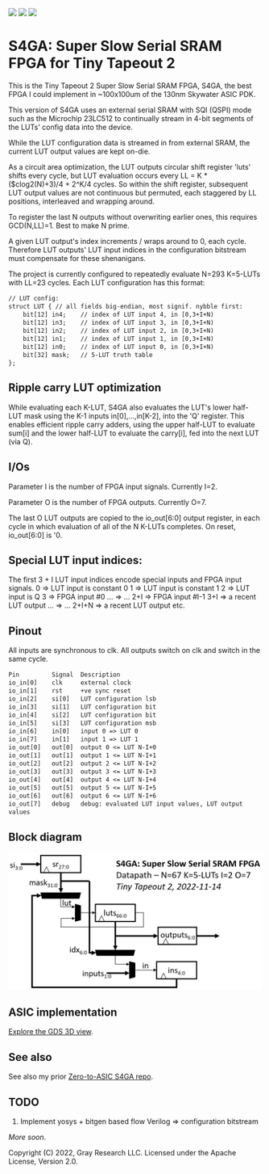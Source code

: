 ![](../../workflows/gds/badge.svg) ![](../../workflows/docs/badge.svg) ![](../../workflows/test/badge.svg)

# S4GA: Super Slow Serial SRAM FPGA for Tiny Tapeout 2

This is the Tiny Tapeout 2 Super Slow Serial SRAM FPGA, S4GA, the best
FPGA I could implement in ~100x100um of the 130nm Skywater ASIC PDK.

This version of S4GA uses an external serial SRAM with SQI (QSPI) mode
such as the Microchip 23LC512 to continually stream in 4-bit segments
of the LUTs' config data into the device.

While the LUT configuration data is streamed in from external SRAM,
the current LUT output values are kept on-die.

As a circuit area optimization, the LUT outputs circular shift register
'luts' shifts every cycle, but LUT evaluation occurs every LL = K *
($clog2(N)+3)/4 + 2^K/4 cycles.  So within the shift register, subsequent
LUT output values are not continuous but permuted, each staggered by LL
positions, interleaved and wrapping around.

To register the last N outputs without overwriting earlier ones, this
requires GCD(N,LL)=1. Best to make N prime.

A given LUT output's index increments / wraps around to 0, each cycle.
Therefore LUT outputs' LUT input indices in the configuration bitstream
must compensate for these shenanigans.

The project is currently configured to repeatedly evaluate N=293 K=5-LUTs with LL=23 cycles.
Each LUT configuration has this format:

    // LUT config:
    struct LUT { // all fields big-endian, most signif. nybble first:
        bit[12] in4;    // index of LUT input 4, in [0,3+I+N)
        bit[12] in3;    // index of LUT input 3, in [0,3+I+N)
        bit[12] in2;    // index of LUT input 2, in [0,3+I+N)
        bit[12] in1;    // index of LUT input 1, in [0,3+I+N)
        bit[12] in0;    // index of LUT input 0, in [0,3+I+N)
        bit[32] mask;   // 5-LUT truth table
    };

## Ripple carry LUT optimization

While evaluating each K-LUT, S4GA also evaluates the LUT's lower half-LUT
mask using the K-1 inputs in[0],...,in[K-2], into the 'Q' register.
This enables efficient ripple carry adders, using the upper half-LUT
to evaluate sum[i] and the lower half-LUT to evaluate the carry[i],
fed into the next LUT (via Q).

## I/Os

Parameter I is the number of FPGA input signals. Currently I=2.

Parameter O is the number of FPGA outputs. Currently O=7.

The last O LUT outputs are copied to the io_out[6:0] output register,
in each cycle in which evaluation of all of the N K-LUTs completes.
On reset, io_out[6:0] is '0.

## Special LUT input indices: 

The first 3 + I LUT input indices encode special inputs and FPGA input signals.
    0       => LUT input is constant 0
    1       => LUT input is constant 1
    2       => LUT input is Q
    3       => FPGA input #0
    ...     => ...
    2+I     => FPGA input #I-1
    3+I     => a recent LUT output
    ...     => ...
    2+I+N   => a recent LUT output
    etc.

## Pinout

All inputs are synchronous to clk.
All outputs switch on clk and switch in the same cycle.

    Pin         Signal  Description
    io_in[0]    clk     external clock
    io_in[1]    rst     +ve sync reset
    io_in[2]    si[0]   LUT configuration lsb
    io_in[3]    si[1]   LUT configuration bit
    io_in[4]    si[2]   LUT configuration bit
    io_in[5]    si[3]   LUT configuration msb
    io_in[6]    in[0]   input 0 => LUT 0
    io_in[7]    in[1]   input 1 => LUT 1
    io_out[0]   out[0]  output 0 <= LUT N-I+0
    io_out[1]   out[1]  output 1 <= LUT N-I+1
    io_out[2]   out[2]  output 2 <= LUT N-I+2
    io_out[3]   out[3]  output 3 <= LUT N-I+3
    io_out[4]   out[4]  output 4 <= LUT N-I+4
    io_out[5]   out[5]  output 5 <= LUT N-I+5
    io_out[6]   out[6]  output 6 <= LUT N-I+6
    io_out[7]   debug   debug: evaluated LUT input values, LUT output values

## Block diagram

![Block diagram](doc/S4GA-block-diagram.png)

## ASIC implementation

[Explore the GDS 3D view](https://grayresearch.github.io/tt02-s4ga).

## See also

See also my prior [Zero-to-ASIC S4GA repo](https://github.com/grayresearch/s4ga).

## TODO

1. Implement yosys + bitgen based flow Verilog => configuration bitstream

_More soon_.

Copyright (C) 2022, Gray Research LLC.
Licensed under the Apache License, Version 2.0.

